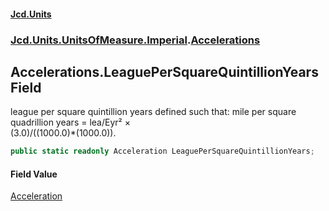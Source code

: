 #### [Jcd.Units](index.md 'index')
### [Jcd.Units.UnitsOfMeasure.Imperial](Jcd.Units.UnitsOfMeasure.Imperial.md 'Jcd.Units.UnitsOfMeasure.Imperial').[Accelerations](Accelerations.md 'Jcd.Units.UnitsOfMeasure.Imperial.Accelerations')

## Accelerations.LeaguePerSquareQuintillionYears Field

league per square quintillion years defined such that: mile per square quadrillion years = lea/Eyr² ×  
(3.0)/((1000.0)*(1000.0)).

```csharp
public static readonly Acceleration LeaguePerSquareQuintillionYears;
```

#### Field Value
[Acceleration](Acceleration.md 'Jcd.Units.UnitTypes.Acceleration')